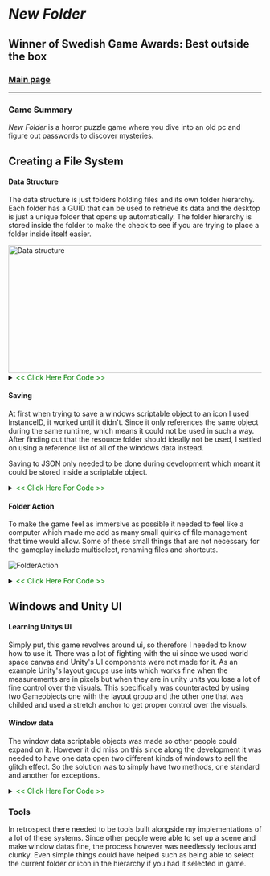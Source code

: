 # *New Folder*
## Winner of __Swedish Game Awards__: Best outside the box
### [Main page](..) 
---

### Game Summary
*New Folder* is a horror puzzle game where you dive into an old pc and figure out passwords to discover mysteries.

## Creating a File System 
#### Data Structure
The data structure is just folders holding files and its own folder hierarchy. Each folder has a GUID that can be used to retrieve its data and the desktop is just a unique folder that opens up automatically. The folder hierarchy is stored inside the folder to make the check to see if you are trying to place a folder inside itself easier.

<img width="546" height="254" alt="Data structure" src="https://github.com/user-attachments/assets/9505b8a3-44bc-4434-a87a-0e7fc20b580e" />

 <Details>
 <summary> <span style="color: green"> &lt;&lt; Click Here For Code &gt;&gt; </span></summary>
<pre>
<code>

using System;
using UnityEngine;

[Serializable]
public class FolderData
{
    public bool[] isLockeds;
    public bool[] canBeDestroyeds;
    public string[] passwords;
    public string[] iconNames;
    public string[] folderGuids;
    public string[] folderHierarchy;
    public string[] windowDatas;
    public string[] pinWindowDatas;
    public int[] xCoordinates;
    public int[] yCoordinates;
    public GameObject[] folderWindows;
    public Icon.IconType[] iconTypes;
}

using UnityEngine;

public class FolderHolder : MonoBehaviour
{
    public static FolderHolder instance;
    public SerializableDictionary&lt;string, FolderData&gt; folderDatas = new();
    uint count = 0;

    public string GenerateFolderGUID()
    {
        count++;
        Hash128 hash = new();
        hash.Append(Time.time);
        hash.Append(count);
        string GUID = hash.ToString();
        folderDatas.Add(GUID, new());
        return GUID;
    }
}


using UnityEngine;

namespace FolderDataFunctions
{
    public class DataFunctions
    {
        public static void InitializeFolderDataArrays(FolderData folderData, int num)
        {
            folderData.isLockeds = new bool[num];
            folderData.canBeDestroyeds = new bool[num];
            folderData.folderWindows = new GameObject[num];
            folderData.passwords = new string[num];
            folderData.iconNames = new string[num];
            folderData.xCoordinates = new int[num];
            folderData.yCoordinates = new int[num];
            folderData.folderGuids = new string[num];
            folderData.iconTypes = new Icon.IconType[num];
            folderData.windowDatas = new string[num];
            folderData.pinWindowDatas = new string[num];
        }

        public static void DefineFolderDataArrays(FolderData folderData, Icon icon, int i)
        {
            if (icon.folderWindow != null)
            {
                folderData.folderWindows[i] = icon.folderWindow.gameObject;
            }
            folderData.canBeDestroyeds[i] = icon.canBeDestroyed;
            folderData.iconNames[i] = icon.iconName;
            folderData.xCoordinates[i] = icon.gridCoordinates.x;
            folderData.yCoordinates[i] = icon.gridCoordinates.y;
            folderData.windowDatas[i] = FolderHolder.instance.GenerateWindowGUID(icon.windowData);
            folderData.folderGuids[i] = icon.iconGUID;
            folderData.iconTypes[i] = icon.iconType;
            folderData.isLockeds[i] = icon.isLocked;
            folderData.passwords[i] = icon.hasGlitched;

            if (icon.pinWindowData != null)
            {
                folderData.pinWindowDatas[i] = FolderHolder.instance.GenerateWindowGUID(icon.pinWindowData);
            }
        }

        public static void DefineFolderDataArrays(FolderData folderData, FolderData oldFolderData, int i)
        {
            folderData.canBeDestroyeds[i] = oldFolderData.canBeDestroyeds[i];
            folderData.folderWindows[i] = oldFolderData.folderWindows[i];
            folderData.iconNames[i] = oldFolderData.iconNames[i];
            folderData.xCoordinates[i] = oldFolderData.xCoordinates[i];
            folderData.yCoordinates[i] = oldFolderData.yCoordinates[i];
            folderData.windowDatas[i] = oldFolderData.windowDatas[i];
            folderData.folderGuids[i] = oldFolderData.folderGuids[i];
            folderData.iconTypes[i] = oldFolderData.iconTypes[i];

            folderData.isLockeds[i] = oldFolderData.isLockeds[i];
            folderData.passwords[i] = oldFolderData.passwords[i];
            folderData.pinWindowDatas[i] = oldFolderData.pinWindowDatas[i];
        }

        public static Icon DefineIcon(FolderData folderData, GameObject iconGameObject, int i)
        {
            Icon icon = iconGameObject.GetComponent&lt;Icon&gt;();
            Vector2Int coordinates = new(folderData.xCoordinates[i], folderData.yCoordinates[i]);
            icon.canBeDestroyed = folderData.canBeDestroyeds[i];
            icon.gridCoordinates = coordinates;
            icon.folderIsActive = folderData.folderWindows != null && folderData.folderWindows[i] != null;
            icon.iconName = folderData.iconNames[i];
            icon.windowData = FolderHolder.instance.GUIDToWindowData(folderData.windowDatas[i]);
            icon.iconGUID = folderData.folderGuids[i];
            icon.iconType = folderData.iconTypes[i];
            icon.folderHierarchy = folderData.folderHierarchy;
            icon.isLocked = folderData.isLockeds[i];
            icon.hasGlitched = folderData.passwords[i];

            if (folderData.pinWindowDatas[i] != null && folderData.pinWindowDatas[i] != "")
            {
                LockScript lockScript = icon.AddComponent&lt;LockScript&gt;();
                icon.pinWindowData = FolderHolder.instance.GUIDToWindowData(folderData.pinWindowDatas[i]);
                icon.pinWindowData.SetPinWindowData(lockScript);
            }

            return icon;
        }
    }
}


</code>
</pre>
 </Details>

#### Saving 
 At first when trying to save a windows scriptable object to an icon I used InstanceID, it worked until it didn't. Since it only references the same object during the same runtime, which means it could not be used in such a way. After finding out that the resource folder should ideally not be used, I settled on using a reference list of all of the windows data instead.


 Saving to JSON only needed to be done during development which meant it could be stored inside a scriptable object.


 <Details>
 <summary> <span style="color: green"> &lt;&lt; Click Here For Code &gt;&gt; </span></summary>
 <pre>
 <code>


using UnityEngine;

[CreateAssetMenu(fileName = "New Save Data", menuName = "Save Data")]
public class SaveData : ScriptableObject
{
    public string desktopData;
    public string desktopDataStorage;
    public string newDesktopData;
}
 


using System.Collections.Generic;
using UnityEngine;

public class FolderHolder : MonoBehaviour
{
    public static FolderHolder instance;
    public SerializableDictionary&lt;string, FolderData&gt; folderDatas = new();
    public SaveData saveData;
    [SerializeField] WindowData[] windowDatas;

    Dictionary&lt;string, WindowData&gt; windowDataLookUpTable = new Dictionary&lt;string, WindowData&gt;();


    private void Awake()
    {
        var folderHolders = FindObjectsOfType&lt;FolderHolder&gt;();
        if (folderHolders.Length == 1)
        {
            instance = this;
        }
        else
        {
            Destroy(gameObject);
        }

        if (saveData.desktopData != "")
        {
            Load();
        }

        PopulateWindowDataLookUpTable();
    }

    public void Load()
    {
        folderDatas = JsonUtility.FromJson&lt;SerializableDictionary&lt;string, FolderData&gt;&gt;(saveData.desktopData);
    }

    private void PopulateWindowDataLookUpTable()
    {
        foreach (WindowData windowData in windowDatas)
        {
            windowDataLookUpTable.Add(GenerateWindowGUID(windowData), windowData);
        }
    }

    public string GenerateWindowGUID(WindowData windowData)
    {
        Hash128 hash = new();
        hash.Append(windowData.name);
        string GUID = hash.ToString();
        return GUID;
    }

    public WindowData GUIDToWindowData(string GUID)
    {
        if (!windowDataLookUpTable.ContainsKey(GUID))
        {
            Debug.LogWarning("The window data needs to be inside Game handler to be used. GUID: " + GUID);
            return null;
        }
        return windowDataLookUpTable[GUID];
    }
}
</code>
</pre>
 </Details>

#### Folder Action
To make the game feel as immersive as possible it needed to feel like a computer which made me add as many small quirks of file management that time would allow. Some of these small things that are not necessary for the gameplay include multiselect, renaming files and shortcuts.


![FolderAction](https://github.com/user-attachments/assets/bfaf8492-ebe3-4942-b039-6930182ac8f3)

 <Details>
 <summary> <span style="color: green"> &lt;&lt; Click Here For Code &gt;&gt; </span></summary>
 <pre>
 <code>

    public string[] GetSubfolders(string originFolder, out Dictionary&lt;string, string&gt; lockedFolders)
    {
        List&lt;string&gt; subfolderers = new();
        Stack&lt;string&gt; folderStack = new();
        lockedFolders = new();
        subfolderers.Add(originFolder);

        int j = 0;
        foreach (string folderGUID in folderDatas[originFolder].folderGuids)
        {
            if (string.IsNullOrEmpty(folderGUID))
            {
                j++;
                continue;
            }
            if (folderDatas[originFolder].isLockeds[j])
            {
                j++;
                lockedFolders.Add(folderGUID, folderGUID);
                continue;
            }
            subfolderers.Add(folderGUID);
            folderStack.Push(folderGUID);
            j++;
        }

        int i = 0;
        while (folderStack.Count &gt; 0 && i &lt; 100)
        {
            int k = 0;
            FolderData folderData = folderDatas[folderStack.Pop()];
            if (folderData.folderGuids != null)
            {
                foreach (string folderGUID in folderData.folderGuids)
                {
                    if (string.IsNullOrEmpty(folderGUID))
                    {
                        k++;
                        continue;
                    }
                    if (folderData.isLockeds[k])
                    {
                        k++;
                        lockedFolders.Add(folderGUID, folderGUID);
                        continue;
                    }
                    subfolderers.Add(folderGUID);
                    folderStack.Push(folderGUID);
                    k++;
                }
                i++;
            }
        }
        return subfolderers.ToArray();
    }

    public void ScatterIcons(GlitchEvents.ScatterType scatterType, string folderOpened, GameObject iconBase, float totalScatterTime, Icon triggerIcon)
{
    SelectManager.instance.ClearSelected();
    string originFolder;
    string triggerIconGUID = null;
    IconGrid triggerIconFolder = null;
    FolderData triggerFolderData = null;
    if (triggerIcon != null)
    {
        triggerIconGUID = triggerIcon.iconGUID;
        triggerFolderData = FolderHolder.instance.folderDatas[triggerIconGUID];
        triggerIconFolder = triggerIcon.folderWindow;
    }

    switch (scatterType)
    {
        case GlitchEvents.ScatterType.DESKTOP:
            originFolder = IconGrid.desktopFalseGUID;
            break;
        case GlitchEvents.ScatterType.TRASHCAN:
            Debug.LogWarning("This scatter type was depricated: implemnt");
            originFolder = IconGrid.trashcanFalseGUID;
            break;
        case GlitchEvents.ScatterType.OPENED:
            Debug.LogWarning("This scatter type was depricated: implemnt");
            if (!FolderHolder.instance.folderDatas.ContainsKey(folderOpened)) { return; }
            originFolder = folderOpened;
            break;
        default:
            return;
    }

    IconGrid[] iconGrids = FindObjectsOfType&lt;IconGrid&gt;();
    IconGrid desktop = GetComponent&lt;IconGrid&gt;();
    foreach (IconGrid iconGrid in iconGrids)
    {
        if (triggerIcon != null && triggerIcon.folderWindow == iconGrid) { continue; }
        if (iconGrid.thisFolderGUID != IconGrid.desktopFalseGUID)
        {
            iconGrid.RemoveAllIcons();
            continue;
        }
        desktop = iconGrid;
        if (scatterType == GlitchEvents.ScatterType.DESKTOP)
        {
            iconGrid.RemoveAllIcons();
        }
    }

    CursorLockMode pastLockState = Cursor.lockState;
    Cursor.lockState = CursorLockMode.Locked;
    Cursor.visible = false;

    StartCoroutine(ScatterIconsOneByOne(scatterType, iconBase, originFolder, desktop, pastLockState, totalScatterTime, triggerIcon,
        triggerFolderData, triggerIconGUID, triggerIconFolder));
}

IEnumerator ScatterIconsOneByOne(GlitchEvents.ScatterType scatterType, GameObject iconBase, string originFolder, IconGrid desktop,
    CursorLockMode pastLockState, float totalScatterTime, Icon triggerIcon, FolderData triggerFolderData, string triggerIconGUID, IconGrid triggerIconFolder)
{
    Icon newOriginIcon = null;
    List&lt;Icon&gt; icons = new List&lt;Icon&gt;();
    Vector3 topRight = Camera.main.ViewportToWorldPoint(new Vector3(1, 1, 0));
    Vector3 bottomLeft = Camera.main.ViewportToWorldPoint(new Vector3(-1, -1, 0)) / 2;
    string[] folders = FolderHolder.instance.GetSubfolders(originFolder, out Dictionary&lt;string, string&gt; lockedFolders);
    int iconNum = 0;
    foreach (string folder in folders)
    {
        if (FolderHolder.instance.folderDatas[folder].iconNames == null) { continue; }
        iconNum += FolderHolder.instance.folderDatas[folder].iconNames.Length;
    }
    float scatterTime = 0;
    if (totalScatterTime &gt; 0) { scatterTime = totalScatterTime / iconNum; }

    foreach (string folder in folders)
    {
        FolderData folderData = FolderHolder.instance.folderDatas[folder];
        if (folderData == null || folderData.iconNames == null) { continue; }

        for (int i = 0; i &lt; folderData.iconNames.Length; i++)
        {
            if (folderData.iconTypes[i] == Icon.IconType.Trashcan && folder == triggerIconGUID) { continue; }
            yield return new WaitForSeconds(scatterTime);
            GameObject iconGameobject = Instantiate(iconBase);
            Icon icon = DataFunctions.DefineIcon(folderData, iconGameobject, i);
            icon.ChangeIconGrid(desktop);
            if (scatterType == GlitchEvents.ScatterType.OPENED && folder == originFolder)
            {
                Icon toRemoveIcon = triggerIcon.folderWindow.icons[new Vector2Int(folderData.xCoordinates[i], folderData.yCoordinates[i])];
                triggerIcon.folderWindow.RemoveIcon(toRemoveIcon.gridCoordinates);
                Destroy(toRemoveIcon.gameObject);
            }

            Vector3 randomPos = new Vector3(UnityEngine.Random.Range(bottomLeft.x, topRight.x), UnityEngine.Random.Range(bottomLeft.y, topRight.y), 0);
            desktop.AddIcon(icon, randomPos, true, false);
            icons.Add(icon);

            if (icon.iconGUID == triggerIconGUID)
            {
                newOriginIcon = icon;
            }
        }

        if (!lockedFolders.ContainsKey(folder) && folder != desktop.thisFolderGUID)
        {
            FolderData newFolderData = new();
            DataFunctions.InitializeFolderDataArrays(newFolderData, 0);
            desktop.SaveFolderData(newFolderData, folder);
        }
    }
}


</code>
</pre>
 </Details>

## Windows and Unity UI

#### Learning Unitys UI
Simply put, this game revolves around ui, so therefore I needed to know how to use it. There was a lot of fighting with the ui since we used world space canvas and Unity's UI components were not made for it. As an example Unity's layout groups use ints which works fine when the measurements are in pixels but when they are in unity units you lose a lot of fine control over the visuals. This specifically was counteracted by using two Gameobjects one with the layout group and the other one that was childed and used a stretch anchor to get proper control over the visuals.

#### Window data

The window data scriptable objects was made so other people could expand on it. However it did miss on this since along the development it was needed to have one data open two different kinds of windows to sell the glitch effect. So the solution was to simply have two methods, one standard and another for exceptions.

 <Details>
 <summary> <span style="color: green"> &lt;&lt; Click Here For Code &gt;&gt; </span></summary>
 <pre>
 <code>

using UnityEngine;

public class WindowData : ScriptableObject
{
    public string fileEnding;

    public void SetWindowData(GameObject window, Icon icon)
    {
        SettingWindowData(window, icon);
        SaveWindowDataOnWindow(window);
    }

    public void SetWindowData2(GameObject window, Icon icon)
    {
        SettingWindowData2(window, icon);
        SaveWindowDataOnWindow(window);
    }

    public virtual void SettingWindowData(GameObject window, Icon icon)
    {
        Debug.LogWarning("Base window data was used");
    }

    public virtual void SettingWindowData2(GameObject window, Icon icon)
    {
        Debug.LogWarning("Base window data was used");
    }

    public virtual void SetPinWindowData(LockScript lockScript)
    {
        Debug.LogWarning("Non lockscipt window data is used as lockscript window data", lockScript);
    }

    private void SaveWindowDataOnWindow(GameObject window)
    {
        window.GetComponent&lt;CloseWindow&gt;().windowData = this;
    }
}

</code>
</pre>
</Details>

### Tools
In retrospect there needed to be tools built alongside my implementations of a lot of these systems. Since other people were able to set up a scene and make window datas fine, the process however was needlessly tedious and clunky. Even simple things could have helped such as being able to select the current folder or icon in the hierarchy if you had it selected in game.



 

